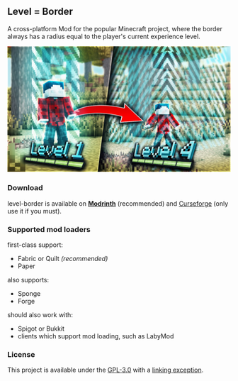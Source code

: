 ## Level = Border

A cross-platform Mod for the popular Minecraft project, where the border always has a radius equal to the player's
current experience level.

![](images/readme_header.jpg)

### Download

level-border is available on [**Modrinth**](https://modrinth.com/mod/level-border) (recommended) and [Curseforge]()
(only use it if you must).

### Supported mod loaders

first-class support:

- Fabric or Quilt *(recommended)*
- Paper

also supports:

- Sponge
- Forge

should also work with:

- Spigot or Bukkit
- clients which support mod loading, such as LabyMod

### License

This project is available under the [GPL-3.0](https://www.gnu.org/licenses/gpl-3.0.en.html) with a
[linking exception](LICENSE_LINKING.txt).
